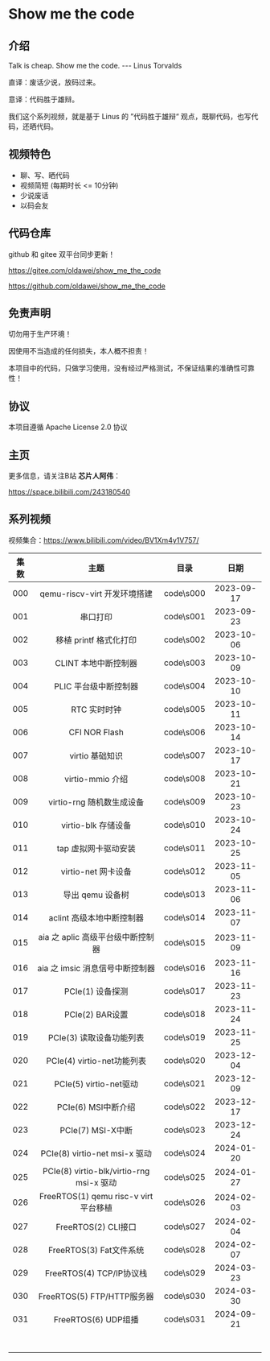 # Show me the code

## 介绍

Talk is cheap. Show me the code. --- Linus Torvalds

直译：废话少说，放码过来。

意译：代码胜于雄辩。

我们这个系列视频，就是基于 Linus 的 ”代码胜于雄辩“ 观点，既聊代码，也写代码，还晒代码。



## 视频特色

- 聊、写、晒代码
- 视频简短  (每期时长 <= 10分钟)
- 少说废话 
- 以码会友



## 代码仓库

github 和 gitee 双平台同步更新！

https://gitee.com/oldawei/show_me_the_code

https://github.com/oldawei/show_me_the_code



## 免责声明

切勿用于生产环境！

因使用不当造成的任何损失，本人概不担责！

本项目中的代码，只做学习使用，没有经过严格测试，不保证结果的准确性可靠性！



## 协议

本项目遵循 Apache License 2.0 协议



## 主页

更多信息，请关注B站 **芯片人阿伟**：

https://space.bilibili.com/243180540



## 系列视频

视频集合：https://www.bilibili.com/video/BV1Xm4y1V757/

| 集数 |                   主题                   |   目录    |    日期    |
| :--: | :--------------------------------------: | :-------: | :--------: |
| 000  |       qemu-riscv-virt 开发环境搭建       | code\s000 | 2023-09-17 |
| 001  |                 串口打印                 | code\s001 | 2023-09-23 |
| 002  |          移植 printf 格式化打印          | code\s002 | 2023-10-06 |
| 003  |           CLINT 本地中断控制器           | code\s003 | 2023-10-09 |
| 004  |          PLIC 平台级中断控制器           | code\s004 | 2023-10-10 |
| 005  |               RTC 实时时钟               | code\s005 | 2023-10-11 |
| 006  |              CFI NOR Flash               | code\s006 | 2023-10-14 |
| 007  |             virtio 基础知识              | code\s007 | 2023-10-17 |
| 008  |             virtio-mmio 介绍             | code\s008 | 2023-10-21 |
| 009  |        virtio-rng 随机数生成设备         | code\s009 | 2023-10-23 |
| 010  |           virtio-blk 存储设备            | code\s010 | 2023-10-24 |
| 011  |           tap 虚拟网卡驱动安装           | code\s011 | 2023-10-25 |
| 012  |           virtio-net 网卡设备            | code\s012 | 2023-11-05 |
| 013  |             导出 qemu 设备树             | code\s013 | 2023-11-06 |
| 014  |        aclint 高级本地中断控制器         | code\s014 | 2023-11-07 |
| 015  |    aia 之 aplic 高级平台级中断控制器     | code\s015 | 2023-11-09 |
| 016  |     aia 之 imsic 消息信号中断控制器      | code\s016 | 2023-11-16 |
| 017  |             PCIe(1) 设备探测             | code\s017 | 2023-11-23 |
| 018  |             PCIe(2) BAR设置              | code\s018 | 2023-11-24 |
| 019  |         PCIe(3) 读取设备功能列表         | code\s019 | 2023-11-25 |
| 020  |        PCIe(4) virtio-net功能列表        | code\s020 | 2023-12-04 |
| 021  |          PCIe(5) virtio-net驱动          | code\s021 | 2023-12-09 |
| 022  |           PCIe(6) MSI中断介绍            | code\s022 | 2023-12-17 |
| 023  |            PCIe(7) MSI-X中断             | code\s023 | 2023-12-24 |
| 024  |      PCIe(8) virtio-net msi-x 驱动       | code\s024 | 2024-01-20 |
| 025  | PCIe(8) virtio-blk/virtio-rng msi-x 驱动 | code\s025 | 2024-01-27 |
| 026  |  FreeRTOS(1) qemu risc-v virt 平台移植   | code\s026 | 2024-02-03 |
| 027  |           FreeRTOS(2) CLI接口            | code\s027 | 2024-02-04 |
| 028  |         FreeRTOS(3) Fat文件系统          | code\s028 | 2024-02-07 |
| 029  |         FreeRTOS(4) TCP/IP协议栈         | code\s029 | 2024-03-23 |
| 030  |        FreeRTOS(5) FTP/HTTP服务器        | code\s030 | 2024-03-30 |
| 031  |           FreeRTOS(6) UDP组播            | code\s031 | 2024-09-21 |
|      |                                          |           |            |
|      |                                          |           |            |
|      |                                          |           |            |
|      |                                          |           |            |
|      |                                          |           |            |
|      |                                          |           |            |
|      |                                          |           |            |



